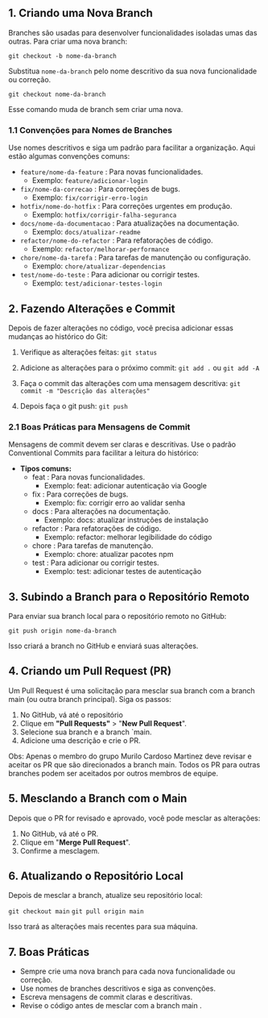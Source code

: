 
## 1. Criando uma Nova Branch

Branches são usadas para desenvolver funcionalidades isoladas umas das outras. Para criar uma nova branch:

`git checkout -b nome-da-branch`
 
Substitua `nome-da-branch` pelo nome descritivo da sua nova funcionalidade ou correção.

`git checkout nome-da-branch`

Esse comando muda de branch sem criar uma nova.


### 1.1 Convenções para Nomes de Branches

Use nomes descritivos e siga um padrão para facilitar a organização. Aqui estão algumas convenções comuns:

- `feature/nome-da-feature` : Para novas funcionalidades.
	- Exemplo: `feature/adicionar-login`
- `fix/nome-da-correcao` : Para correções de bugs.
	- Exemplo: `fix/corrigir-erro-login`
- `hotfix/nome-do-hotfix` : Para correções urgentes em produção.
	- Exemplo: `hotfix/corrigir-falha-seguranca`
- `docs/nome-da-documentacao` : Para atualizações na documentação.
	- Exemplo: `docs/atualizar-readme`
- `refactor/nome-do-refactor` : Para refatorações de código.
	- Exemplo: `refactor/melhorar-performance`
- `chore/nome-da-tarefa` : Para tarefas de manutenção ou configuração.
	- Exemplo: `chore/atualizar-dependencias`
- `test/nome-do-teste` : Para adicionar ou corrigir testes.
	- Exemplo: `test/adicionar-testes-login`


## 2. Fazendo Alterações e Commit

Depois de fazer alterações no código, você precisa adicionar essas mudanças ao histórico do Git:

1. Verifique as alterações feitas: 
	`git status`

2. Adicione as alterações para o próximo commit: 
	`git add .` ou  `git add -A`

3. Faça o commit das alterações com uma mensagem descritiva: 
	`git commit -m "Descrição das alterações"`

4. Depois faça o git push: 
	`git push`


### 2.1 Boas Práticas para Mensagens de Commit

Mensagens de commit devem ser claras e descritivas. Use o padrão Conventional Commits para facilitar a leitura do histórico:

- **Tipos comuns:**
	- feat : Para novas funcionalidades.
		- Exemplo: feat: adicionar autenticação via Google 
	- fix : Para correções de bugs. 
		- Exemplo: fix: corrigir erro ao validar senha 
	- docs : Para alterações na documentação. 
		- Exemplo: docs: atualizar instruções de instalação 
	- refactor : Para refatorações de código. 
		- Exemplo: refactor: melhorar legibilidade do código 
	- chore : Para tarefas de manutenção. 
		- Exemplo: chore: atualizar pacotes npm 
	- test : Para adicionar ou corrigir testes. 
		- Exemplo: test: adicionar testes de autenticação

## 3. Subindo a Branch para o Repositório Remoto

Para enviar sua branch local para o repositório remoto no GitHub: 

`git push origin nome-da-branch` 

Isso criará a branch no GitHub e enviará suas alterações.

## 4. Criando um Pull Request (PR)

Um Pull Request é uma solicitação para mesclar sua branch com a branch main (ou outra branch principal). Siga os passos:

1. No GitHub, vá até o repositório
2. Clique em **"Pull Requests"** > "**New Pull Request**". 
3. Selecione sua branch e a branch `main. 
4. Adicione uma descrição e crie o PR.

Obs: Apenas o membro do grupo Murilo Cardoso Martinez deve revisar e aceitar os PR que são direcionados a branch main. Todos os PR para outras branches podem ser aceitados por outros membros de equipe.

## 5. Mesclando a Branch com o Main

Depois que o PR for revisado e aprovado, você pode mesclar as alterações:

1. No GitHub, vá até o PR. 
2. Clique em "**Merge Pull Request**". 
3. Confirme a mesclagem.

## 6. Atualizando o Repositório Local

Depois de mesclar a branch, atualize seu repositório local:

`git checkout main`
`git pull origin main`

Isso trará as alterações mais recentes para sua máquina.

## 7. Boas Práticas

- Sempre crie uma nova branch para cada nova funcionalidade ou correção.
- Use nomes de branches descritivos e siga as convenções. 
- Escreva mensagens de commit claras e descritivas. 
- Revise o código antes de mesclar com a branch main .

